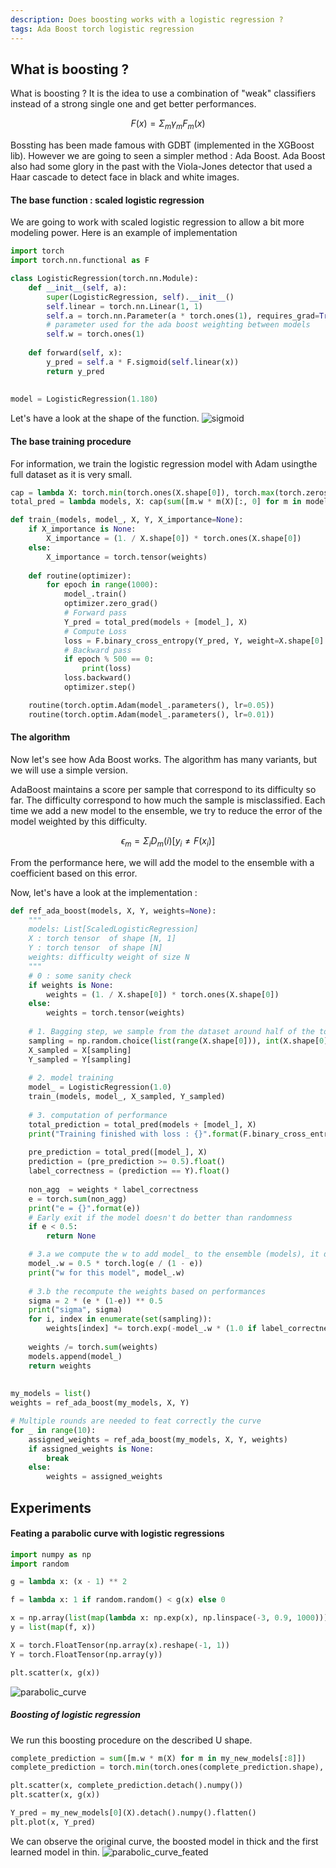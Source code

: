 ```yaml
---
description: Does boosting works with a logistic regression ?
tags: Ada Boost torch logistic regression
---
```


## What is boosting ?

What is boosting ? It is the idea to use a combination of "weak" classifiers instead of a strong single one and get better performances.

$$ F(x) = \Sigma_m \gamma_m F_m(x) $$

Bossting has been made famous with GDBT (implemented in the XGBoost lib). However we are going to seen a simpler method : Ada Boost.
Ada Boost also had some glory in the past with the Viola-Jones detector that used a Haar cascade to detect face in black and white images.


#### The base function : scaled logistic regression 

We are going to work with scaled logistic regression to allow a bit more modeling power.
Here is an example of implementation

```python
import torch
import torch.nn.functional as F

class LogisticRegression(torch.nn.Module):
    def __init__(self, a):
        super(LogisticRegression, self).__init__()
        self.linear = torch.nn.Linear(1, 1)
        self.a = torch.nn.Parameter(a * torch.ones(1), requires_grad=True)
        # parameter used for the ada boost weighting between models
        self.w = torch.ones(1)
        
    def forward(self, x):
        y_pred = self.a * F.sigmoid(self.linear(x))
        return y_pred
    
    
model = LogisticRegression(1.180)
```
Let's have a look at the shape of the function.
![sigmoid](/assets/images/sigmoid.png)


#### The base training procedure

For information, we train the logistic regression model with Adam usingthe full dataset as it is very small.

```python
cap = lambda X: torch.min(torch.ones(X.shape[0]), torch.max(torch.zeros(X.shape[0]), X))
total_pred = lambda models, X: cap(sum([m.w * m(X)[:, 0] for m in models]))

def train_(models, model_, X, Y, X_importance=None):
    if X_importance is None:
        X_importance = (1. / X.shape[0]) * torch.ones(X.shape[0])
    else:
        X_importance = torch.tensor(weights)
        
    def routine(optimizer):
        for epoch in range(1000):
            model_.train()
            optimizer.zero_grad()
            # Forward pass
            Y_pred = total_pred(models + [model_], X)
            # Compute Loss
            loss = F.binary_cross_entropy(Y_pred, Y, weight=X.shape[0] * X_importance)
            # Backward pass
            if epoch % 500 == 0:
                print(loss)
            loss.backward()
            optimizer.step()

    routine(torch.optim.Adam(model_.parameters(), lr=0.05))
    routine(torch.optim.Adam(model_.parameters(), lr=0.01))
```

#### The algorithm

Now let's see how Ada Boost works.
The algorithm has many variants, but we will use a simple version. 

AdaBoost maintains a score per sample that correspond to its difficulty so far. The difficulty correspond to how much the sample is misclassified.
Each time we add a new model to the ensemble, we try to reduce the error of the model weighted by this difficulty.

$$ \epsilon_m = \Sigma_i D_m(i)[y_i \neq F(x_i)] $$

From the performance here, we will add the model to the ensemble with a coefficient based on this error.

Now, let's have a look at the implementation : 

```python
def ref_ada_boost(models, X, Y, weights=None):
	"""
	models: List[ScaledLogisticRegression]
	X : torch tensor  of shape [N, 1]
	Y : torch tensor  of shape [N]
	weights: difficulty weight of size N
	"""
	# 0 : some sanity check
    if weights is None:
        weights = (1. / X.shape[0]) * torch.ones(X.shape[0])
    else:
        weights = torch.tensor(weights)
        
    # 1. Bagging step, we sample from the dataset around half of the total size, we sample based on the difficulty
    sampling = np.random.choice(list(range(X.shape[0])), int(X.shape[0] / 2), p=weights.numpy())
    X_sampled = X[sampling]
    Y_sampled = Y[sampling]
        
    # 2. model training
    model_ = LogisticRegression(1.0)
    train_(models, model_, X_sampled, Y_sampled)
    
    # 3. computation of performance 
    total_prediction = total_pred(models + [model_], X)
    print("Training finished with loss : {}".format(F.binary_cross_entropy(total_prediction, Y)))
    
    pre_prediction = total_pred([model_], X)
    prediction = (pre_prediction >= 0.5).float()
    label_correctness = (prediction == Y).float()
    
    non_agg  = weights * label_correctness
    e = torch.sum(non_agg)
    print("e = {}".format(e))
    # Early exit if the model doesn't do better than randomness
    if e < 0.5:
    	return None

    # 3.a we compute the w to add model_ to the ensemble (models), it depends on the error of the model
    model_.w = 0.5 * torch.log(e / (1 - e))
    print("w for this model", model_.w)
    
    # 3.b the recompute the weights based on performances
    sigma = 2 * (e * (1-e)) ** 0.5
    print("sigma", sigma)
    for i, index in enumerate(set(sampling)):
        weights[index] *= torch.exp(-model_.w * (1.0 if label_correctness[i] > 0 else -1.0)) / sigma
        
    weights /= torch.sum(weights)
    models.append(model_)
    return weights
        
        
my_models = list()
weights = ref_ada_boost(my_models, X, Y)

# Multiple rounds are needed to feat correctly the curve
for _ in range(10):
    assigned_weights = ref_ada_boost(my_models, X, Y, weights)
    if assigned_weights is None:
    	break
    else:
    	weights = assigned_weights
```

## Experiments

#### Feating a parabolic curve with logistic regressions

```python
import numpy as np
import random

g = lambda x: (x - 1) ** 2

f = lambda x: 1 if random.random() < g(x) else 0

x = np.array(list(map(lambda x: np.exp(x), np.linspace(-3, 0.9, 1000))))
y = list(map(f, x))

X = torch.FloatTensor(np.array(x).reshape(-1, 1))
Y = torch.FloatTensor(np.array(y))

plt.scatter(x, g(x))
```

![parabolic_curve](/assets/images/parabolic_curve.png)


##### Boosting of logistic regression
We run this boosting procedure on the described U shape.

```python
complete_prediction = sum([m.w * m(X) for m in my_new_models[:8]])
complete_prediction = torch.min(torch.ones(complete_prediction.shape), torch.max(torch.zeros(complete_prediction.shape),complete_prediction))

plt.scatter(x, complete_prediction.detach().numpy())
plt.scatter(x, g(x))

Y_pred = my_new_models[0](X).detach().numpy().flatten()
plt.plot(x, Y_pred)
```

We can observe the original curve, the boosted model in thick and the first learned model in thin.
![parabolic_curve_feated](/assets/images/parabolic_curve_feated.png)

